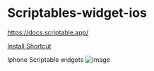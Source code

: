 # Scriptables-widget-ios
https://docs.scriptable.app/

<a href="https://www.icloud.com/shortcuts/962ad0ba01da43b098eddbb3ce9390be">Install Shortcut</a>

Iphone Scriptable widgets
![image](https://github.com/user-attachments/assets/d8fa64ad-b7e4-4b68-8ee9-387e910d8e31)
